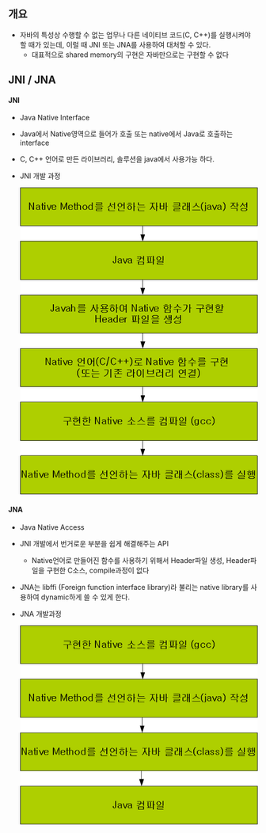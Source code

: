 ## 개요

- 자바의 특성상 수행할 수 없는 업무나 다른 네이티브 코드(C, C++)를 실행시켜야 할 때가 있는데, 이럴 때 JNI 또는 JNA를 사용하여 대처할 수 있다.
  - 대표적으로 shared memory의 구현은 자바만으로는 구현할 수 없다

## JNI / JNA

#### JNI

- Java Native Interface
- Java에서 Native영역으로 들어가 호출 또는 native에서 Java로 호출하는 interface
- C, C++ 언어로 만든 라이브러리, 솔루션을 java에서 사용가능 하다.

- JNI 개발 과정

  ![JNI 개발과정](./image/16_1.png)



#### JNA

- Java Native Access

- JNI 개발에서 번거로운 부분을 쉽게 해결해주는 API

  - Native언어로 만들어진 함수를 사용하기 위해서 Header파일 생성, Header파일을 구현한 C소스, compile과정이 없다

- JNA는 libffi (Foreign function interface library)라 불리는 native library를 사용하여 dynamic하게 쓸 수 있게 한다.

- JNA 개발과정

  ![JNA 개발과정](./image/16_2.png)







